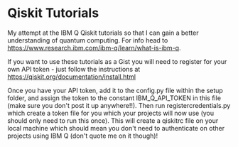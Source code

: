 # Qiskit Tutorials

My attempt at the IBM Q Qiskit tutorials so that I can gain a better understanding of quantum computing. For info head to https://www.research.ibm.com/ibm-q/learn/what-is-ibm-q.

If you want to use these tutorials as a Gist you will need to register for your own API token - just follow the instructions at https://qiskit.org/documentation/install.html

Once you have your API token, add it to the config.py file within the setup folder, and assign the token to the constant IBM_Q_API_TOKEN in this file (make sure you don't post it up anywhere!!). Then run registercredentials.py which create a token file for you which your projects will now use (you should only need to run this once). This will create a qiskitrc file on your local machine which should mean you don't need to authenticate on other projects using IBM Q (don't quote me on it though)!

